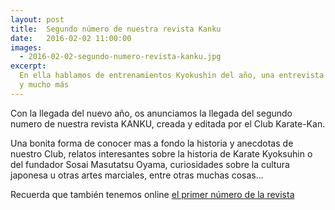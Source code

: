 ```yaml
---
layout: post
title:  Segundo número de nuestra revista Kanku
date:   2016-02-02 11:00:00
images:
  - 2016-02-02-segundo-numero-revista-kanku.jpg
excerpt:
  En ella hablamos de entrenamientos Kyokushin del año, una entrevista de Judo,
  y mucho más
---
```


Con la llegada del nuevo año, os anunciamos la llegada del segundo numero de nuestra revista KANKU, creada y editada por el Club Karate-Kan.

Una bonita forma de conocer mas a fondo la historia y anecdotas de nuestro Club, relatos interesantes sobre la historia de Karate Kyoksuhin o del fundador Sosai Masutatsu Oyama, curiosidades sobre la cultura japonesa u otras artes marciales, entre otras muchas cosas...

Recuerda que también tenemos online [el primer número de la revista]({{site.url}}/2015/06/22/primer-numero-revista-kanku.html)

<div class="video-container">
  <div data-configid="0/33199271" class="issuuembed"></div><script type="text/javascript" src="//e.issuu.com/embed.js" async="true"></script>
</div>
